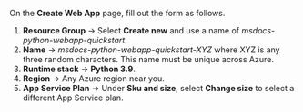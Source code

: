 On the **Create Web App** page, fill out the form as follows.

1. **Resource Group** &rarr; Select **Create new** and use a name of *msdocs-python-webapp-quickstart*.
1. **Name** &rarr; *msdocs-python-webapp-quickstart-XYZ* where XYZ is any three random characters. This name must be unique across Azure.
1. **Runtime stack** &rarr; **Python 3.9**.
1. **Region** &rarr; Any Azure region near you.
1. **App Service Plan** &rarr; Under **Sku and size**, select **Change size** to select a different App Service plan.